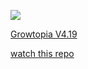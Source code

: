 ![](https://komarev.com/ghpvc/?username=GrowHax&style=flat-square)

<a href="#" class="button">Growtopia V4.19</a>

[watch this repo](https://github.com/user/repository/subscription)
